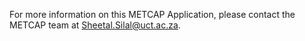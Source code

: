 For more information on this METCAP Application, please contact the METCAP team at Sheetal.Silal@uct.ac.za.
